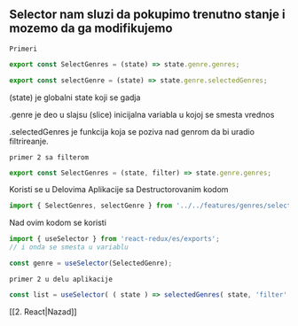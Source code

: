 ## Selector nam sluzi da pokupimo trenutno stanje i mozemo da ga modifikujemo

`Primeri`
```jsx
export const SelectGenres = (state) => state.genre.genres;

export const selectGenre = (state) => state.genre.selectedGenres;
```
(state) je globalni state koji se gadja

.genre je deo u slajsu  (slice) inicijalna variabla u kojoj se smesta vrednos

.selectedGenres je funkcija koja se poziva nad genrom da bi uradio filtrireanje.

`primer 2 sa filterom`
```jsx
export const SelectGenres = (state, filter) => state.genre.genres;
```


Koristi se u Delovima Aplikacije sa Destructorovanim kodom

```jsx
import { SelectGenres, selectGenre } from '../../features/genres/selectors';
```

Nad ovim kodom se koristi 
```jsx
import { useSelector } from 'react-redux/es/exports';
// i onda se smesta u variablu 

const genre = useSelector(SelectedGenre);
```


`primer 2 u delu aplikacije `
```jsx
const list = useSelector( ( state ) => selectedGenres( state, 'filter' ));
```

[[2. React|Nazad]]
